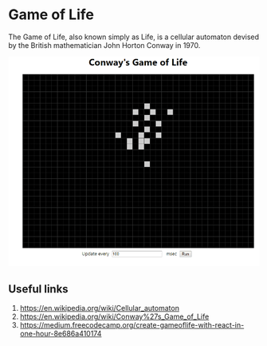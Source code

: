 # Game of Life

The Game of Life, also known simply as Life, is a cellular automaton devised by the British mathematician John Horton Conway in 1970.

![game-of-life](./img/game-of-life.gif)

## Useful links

1. https://en.wikipedia.org/wiki/Cellular_automaton
2. https://en.wikipedia.org/wiki/Conway%27s_Game_of_Life
3. https://medium.freecodecamp.org/create-gameoflife-with-react-in-one-hour-8e686a410174